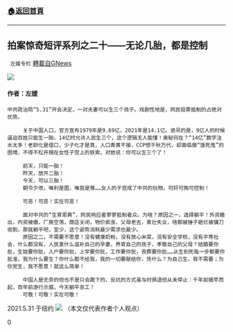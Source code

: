 ###  [:house:返回首頁](https://github.com/ourhimalayas/txt)
---

## 拍案惊奇短评系列之二十——无论几胎，都是控制
` 左媛专栏` [轉載自GNews](https://gnews.org/zh-hans/1287888/)

![]()![](https://gnews-media-offload.s3.amazonaws.com/wp-content/uploads/2021/06/01003331/E39D44E2-B37C-461A-804A-0ED136654A51.jpeg)
#### 作者：左媛


```
中共政治局“5.31”开会决定，一对夫妻可以生三个孩子。戏剧性地是，网民投票抵制的占绝对优势。
     
     关于中国人口，官方宣布1979年是9.69亿，2021年是14.1亿。诡吊的是，9亿人的时候逼迫百姓只能生一胎，14亿时允许人民生三个，这个逻辑无人能懂！奥秘何在？“14亿”数字注水太多！老龄化是借口，少子化才是真，人口青黄不接，CCP想千秋万代，却面临做“饿死鬼”的困境，不得不松开捆在女性子宫上的铁索，对她说：你可以生三个了！
     
     前天，只能一胎！
     昨天，放开二胎！
     今天，可以三胎！
     朝令夕改，唯利是图，唯我是尊……女人的子宫成了中共的玩物，可奸可掏可控制！
     
     可恶！可恶！实在可恶！
     
     面对中共的“生育恩典”，网民响应者寥寥抵制者众。为啥？原因之一，选择躺平！外资撤出，内资被缴，厂房空荡，商店关闭，物价疯涨，父母老去，青壮失业，啥都被锤子砸烂被镰刀收割，那就躺平吧，至少，这个姿势消耗最少需求也最少。
     原因之二，不需要不愿意！没有健康奶粉，没有放心米菜，没有安全学校，没有平等社会，什么都没有，人民拿什么滋补自己的孕妻，养育自己的孩子，孝敬自己的父母？结婚要你批，生娃要你批，入户要你批，上学要你批，工作要你批，丧葬要你批……从生到死每一步都要你批准，我为什么要生？你什么都不给我，我的一切要献给你，凭什么？为自己生，我不需要；为你党生，我不愿意！就这么简单！
     
     中国人是无奈的但也不是只会跪下的，反抗的方式虽与时俱退但从未停止：千年前揭竿而起，百年前游行示威，今天躺平怠工！
     可敬！可敬！实在可敬！
```


2021.5.31 于纽约
![]()![](https://gnews-media-offload.s3.amazonaws.com/wp-content/uploads/2021/06/01004008/6673DBC1-F2B6-4477-BDD2-FB18BB2236F0.jpeg)
（本文仅代表作者个人观点）

0
